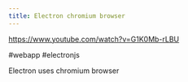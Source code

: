 ```yaml
---
title: Electron chromium browser
---
```


https://www.youtube.com/watch?v=G1K0Mb-rLBU

#webapp #electronjs

Electron uses chromium browser